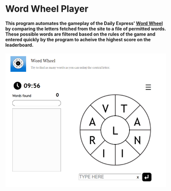# Word Wheel Player
#### This program automates the gameplay of the Daily Express' [Word Wheel](https://games.express.co.uk/game/pa-express-word-wheel) by comparing the letters fetched from the site to a file of permitted words. These possible words are filtered based on the rules of the game and entered quickly by the program to acheive the highest score on the leaderboard.
![Word Wheel](https://github.com/hrs-ka/PS/blob/main/WordWheel/Images/Screenshot%202025-01-27%20144202.png?raw=true)
